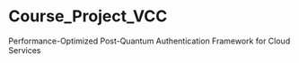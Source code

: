 # Course_Project_VCC
 

Performance-Optimized Post-Quantum Authentication Framework for Cloud Services
